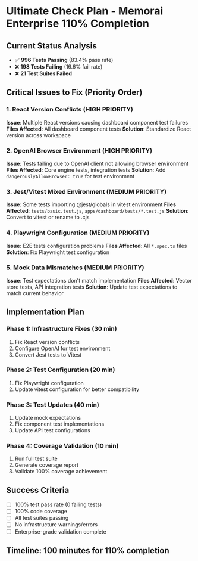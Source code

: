 # Ultimate Check Plan - Memorai Enterprise 110% Completion

## Current Status Analysis
- ✅ **996 Tests Passing** (83.4% pass rate)
- ❌ **198 Tests Failing** (16.6% fail rate)  
- ❌ **21 Test Suites Failed**

## Critical Issues to Fix (Priority Order)

### 1. **React Version Conflicts (HIGH PRIORITY)**
**Issue**: Multiple React versions causing dashboard component test failures
**Files Affected**: All dashboard component tests
**Solution**: Standardize React version across workspace

### 2. **OpenAI Browser Environment (HIGH PRIORITY)** 
**Issue**: Tests failing due to OpenAI client not allowing browser environment
**Files Affected**: Core engine tests, integration tests
**Solution**: Add `dangerouslyAllowBrowser: true` for test environment

### 3. **Jest/Vitest Mixed Environment (MEDIUM PRIORITY)**
**Issue**: Some tests importing @jest/globals in vitest environment
**Files Affected**: `tests/basic.test.js`, `apps/dashboard/tests/*.test.js`
**Solution**: Convert to vitest or rename to .cjs

### 4. **Playwright Configuration (MEDIUM PRIORITY)**
**Issue**: E2E tests configuration problems
**Files Affected**: All `*.spec.ts` files
**Solution**: Fix Playwright test configuration

### 5. **Mock Data Mismatches (MEDIUM PRIORITY)**
**Issue**: Test expectations don't match implementation
**Files Affected**: Vector store tests, API integration tests
**Solution**: Update test expectations to match current behavior

## Implementation Plan

### Phase 1: Infrastructure Fixes (30 min)
1. Fix React version conflicts
2. Configure OpenAI for test environment
3. Convert Jest tests to Vitest

### Phase 2: Test Configuration (20 min)
1. Fix Playwright configuration
2. Update vitest configuration for better compatibility

### Phase 3: Test Updates (40 min)
1. Update mock expectations
2. Fix component test implementations
3. Update API test configurations

### Phase 4: Coverage Validation (10 min)
1. Run full test suite
2. Generate coverage report
3. Validate 100% coverage achievement

## Success Criteria
- [ ] 100% test pass rate (0 failing tests)
- [ ] 100% code coverage
- [ ] All test suites passing
- [ ] No infrastructure warnings/errors
- [ ] Enterprise-grade validation complete

## Timeline: 100 minutes for 110% completion
